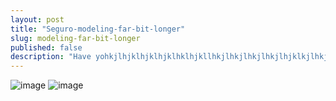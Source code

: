 ```yaml
---
layout: post
title: "Seguro-modeling-far-bit-longer"
slug: modeling-far-bit-longer
published: false
description: "Have yohkjlhjklhjklhjklhklhjkllhkjlhkjlhkjlhkjlhjklkjlhkju ev"
---
```


![image](https://cloud.githubusercontent.com/assets/8419520/3942817/d6de97bc-2577-11e4-9fd5-5592d2b2f0f4.png)
![image](https://cloud.githubusercontent.com/assets/8419520/3942824/7e1842f8-2578-11e4-83dc-3f046b79304b.png)
